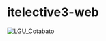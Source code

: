 # itelective3-web

![LGU_Cotabato](https://user-images.githubusercontent.com/107229394/209252585-ac3c7a21-9bc3-42d8-890d-c842e3043042.jpg)
